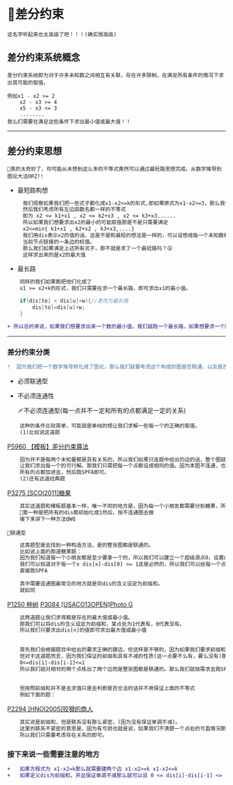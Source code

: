 #  🏹差分约束

    这名字听起来也太高级了吧！！！(确实很高级)
    
##  差分约束系统概念
    
    差分约束系统即为对于许多未知数之间相互有关联，存在许多限制，在满足所有条件的情况下求出其可能的取值。
    
    例如x1 - x2 >= 2
        x2 - x3 >= 4
        x5 - x3 <= 3
        ........
    我么们需要在满足这些条件下求出最小值或最大值！！
---
##  差分约束思想
    
    🧢真的太奇妙了，你可能从未想到这么多的不等式竟然可以通过最短路思想完成。从数学推导到图论大法ORZ!!
    
* 最短路构想  
```diff
     我们观察如果我们把一些式子都化成x1-x2<=k的形式,即如果原式为x1-x2>=3，那么我们就化成x2-x1<=-3,
     然后我们考虑所有左边函数名都一样的不等式
     即为 x2 <= k1+x1 , x2 <= k2+x3 , x2 <= k3+x3......
     所以如果我们想要求出x2的最小的可能取值那是不是只需要满足
     x2<=min{ k1+x1 , k2+x2 , k3+x3,....}
     我们用dis表示x2的值的话，这是不是和最短的想法是一样的，可以设想成每一个未知数都是一个节点，k代表与
     当前节点链接的一条边的权值。
     那么我们如果满足上述所有式子，那不就是求了一个最短路吗？😲
     这样求出来的是x2的最大值
```
* 最长路
```diff
    同样的我们如果都把他们化成了
    x1 >= x2+k的形式，我们只需要在求一个最长路，即可求出x1的最小值。
```
```C++
    if(dis[to] < dis[u]+w){//更改为最长路
        dis[to]=dis[u]+w;
    }
```
```diff
+ 所以总的来说，如果我们想要求出来一个数的最小值，我们就跑一个最长路，如果想要求一个数的最大值就求一个最短路
```
---
### 差分约束分类

```diff
!  因为我们把一个数学推导转化成了图论，那么我们就要考虑这个构成的图是否联通，以及是否都需要联通。
```
* 必须联通型    
* 不必须连通性

   🩹不必须连通型(每一点并不一定和所有的点都满足一定的关系)
```diff        
    这种的条件比较简单，可能就是单纯的想让我们求解一些每一个的正确的取值。
    (1)比如说这道题  
```        
   [P5960 【模板】差分约束算法](https://www.luogu.com.cn/problem/P5960)  
```diff
    因为并不是每两个未知量都是具有关系的，所以我们如果只连题中给出的边的话，整个图就被分成了几个图，其实对于本题而言，它只是
    让我们求出每一个的可行解。那我们只需把每一个点都设成相同的值。因为本图不连通，也就没有超级源点，所以我们只需在第一步里面把
    所有的点都加进去，然后跑SPFA即可。
    (2)还有这道经典题  
```        
   [P3275 [SCOI2011]糖果](https://www.luogu.com.cn/problem/P3275)
```diff
    其实这道题和模板题基本一样，唯一不同的地方是，因为每一个小朋友都需要分到糖果，所以我们有两种方法：
    🧸第一种是把所有的dis都初始化成1然后，按不连通图去做
    接下来讲下一种方法QWQ
```
    🍬联通型
```diff
    这类题型是去找到一种构造方法，是的整张图都是联通的。
    比如说上面的那道糖果题：
    因为我们知道每一个小朋友都是至少要拿一个的，所以我们可以建立一个超级源点0，设置dis为每一个小朋友的糖果所得数，那也就是说
    我们可以知道对于每一个x dis[x]-dis[0] >= 1这是必然的，所以我们可以给每一个点都建立一条边权为1的边，那么就将整张图连起来可以
    直接跑SPFA
    
    其中需要连通图最常见的地方就是将dis的含义设定为前缀和。
    就如同
```
 [P1250 种树](https://www.luogu.com.cn/problem/P1250)
 [P3084 [USACO13OPEN]Photo G](https://www.luogu.com.cn/problem/P3084)
 
```diff
    这两道题让我们求得都是存在的最大值或最小值。
    那我们可以将dis的含义设定为前缀和，某点处为1代表有，0代表没有。
    所以我们只要求出dis[n]的值即可求出最大值或最小值
    
    
    首先我们会根据题目中给出的要求正确的建边，但这样是不够的，因为如果我们要求前缀和的话，必须是联通的，不然就只能求出局部信息。
    但对于这道题而言，因为我们保证的前缀和具有不减的性质(这一点要不么有，要么没有)那么我们可以列出方程式：
    0<=dis[i]-dis[i-1]<=1
    所以我们就对相邻的两个点练出了两个边而是整张图都是联通的。那么我们就按需求去跑SPFA就可以了
    
    
    但按照前缀和并不是去求值只是去判断是否合法的话并不用保证上面的不等式
    例如下面的题：
```
[P2294 [HNOI2005]狡猾的商人](https://www.luogu.com.cn/problem/P2294)
```diff
    其实说是前缀和，但是联系没有那么紧密，(因为没有保证单调不减)。
    这里的联系不紧密的意思是，因为有亏损也就是说，如果我们不清楚一个点处的亏盈情况那么dis[i-1]和dis[i+1]就没有太大的联系，
    所以我们只需要考虑存在关系的即可。
```

### 接下来说一些需要注意的地方

```diff
+   如果方程式为 x1-x2=k那么就需要建两个边 x1-x2>=k x1-x2<=k
+   如果定义dis为前缀和，并且保证单调不减那么就可以设 0 <= dis[i]-dis[i-1] <= 1
```
